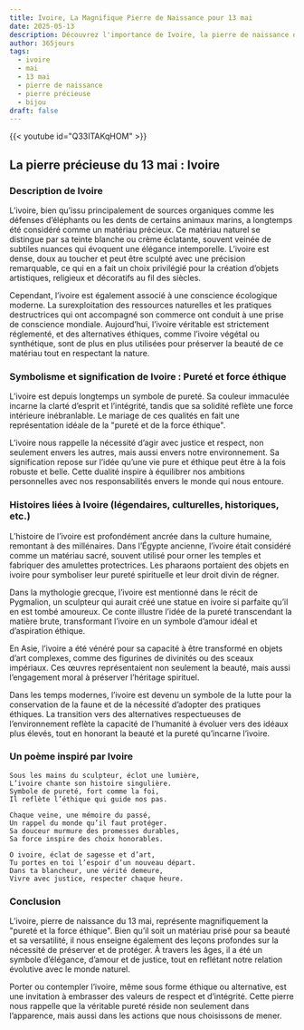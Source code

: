 ```yaml
---
title: Ivoire, La Magnifique Pierre de Naissance pour 13 mai
date: 2025-05-13
description: Découvrez l'importance de Ivoire, la pierre de naissance du 13 mai qui symbolise Pureté et force éthique. Laissez sa beauté et sa signification illuminer votre journée.
author: 365jours
tags:
  - ivoire
  - mai
  - 13 mai
  - pierre de naissance
  - pierre précieuse
  - bijou
draft: false
---
```


{{< youtube id="Q33ITAKqHOM" >}}

## La pierre précieuse du 13 mai : Ivoire

### Description de Ivoire

L’ivoire, bien qu’issu principalement de sources organiques comme les défenses d’éléphants ou les dents de certains animaux marins, a longtemps été considéré comme un matériau précieux. Ce matériau naturel se distingue par sa teinte blanche ou crème éclatante, souvent veinée de subtiles nuances qui évoquent une élégance intemporelle. L’ivoire est dense, doux au toucher et peut être sculpté avec une précision remarquable, ce qui en a fait un choix privilégié pour la création d’objets artistiques, religieux et décoratifs au fil des siècles.

Cependant, l’ivoire est également associé à une conscience écologique moderne. La surexploitation des ressources naturelles et les pratiques destructrices qui ont accompagné son commerce ont conduit à une prise de conscience mondiale. Aujourd’hui, l’ivoire véritable est strictement réglementé, et des alternatives éthiques, comme l’ivoire végétal ou synthétique, sont de plus en plus utilisées pour préserver la beauté de ce matériau tout en respectant la nature.

### Symbolisme et signification de Ivoire : Pureté et force éthique

L’ivoire est depuis longtemps un symbole de pureté. Sa couleur immaculée incarne la clarté d’esprit et l’intégrité, tandis que sa solidité reflète une force intérieure inébranlable. Le mariage de ces qualités en fait une représentation idéale de la "pureté et de la force éthique".

L’ivoire nous rappelle la nécessité d’agir avec justice et respect, non seulement envers les autres, mais aussi envers notre environnement. Sa signification repose sur l’idée qu’une vie pure et éthique peut être à la fois robuste et belle. Cette dualité inspire à équilibrer nos ambitions personnelles avec nos responsabilités envers le monde qui nous entoure.

### Histoires liées à Ivoire (légendaires, culturelles, historiques, etc.)

L’histoire de l’ivoire est profondément ancrée dans la culture humaine, remontant à des millénaires. Dans l’Égypte ancienne, l’ivoire était considéré comme un matériau sacré, souvent utilisé pour orner les temples et fabriquer des amulettes protectrices. Les pharaons portaient des objets en ivoire pour symboliser leur pureté spirituelle et leur droit divin de régner.

Dans la mythologie grecque, l’ivoire est mentionné dans le récit de Pygmalion, un sculpteur qui aurait créé une statue en ivoire si parfaite qu’il en est tombé amoureux. Ce conte illustre l’idée de la pureté transcendant la matière brute, transformant l’ivoire en un symbole d’amour idéal et d’aspiration éthique.

En Asie, l’ivoire a été vénéré pour sa capacité à être transformé en objets d’art complexes, comme des figurines de divinités ou des sceaux impériaux. Ces œuvres représentaient non seulement la beauté, mais aussi l’engagement moral à préserver l’héritage spirituel.

Dans les temps modernes, l’ivoire est devenu un symbole de la lutte pour la conservation de la faune et de la nécessité d’adopter des pratiques éthiques. La transition vers des alternatives respectueuses de l’environnement reflète la capacité de l’humanité à évoluer vers des idéaux plus élevés, tout en honorant la beauté et la pureté qu’incarne l’ivoire.

### Un poème inspiré par Ivoire

```
Sous les mains du sculpteur, éclot une lumière,  
L’ivoire chante son histoire singulière.  
Symbole de pureté, fort comme la foi,  
Il reflète l’éthique qui guide nos pas.  

Chaque veine, une mémoire du passé,  
Un rappel du monde qu’il faut protéger.  
Sa douceur murmure des promesses durables,  
Sa force inspire des choix honorables.  

O ivoire, éclat de sagesse et d’art,  
Tu portes en toi l’espoir d’un nouveau départ.  
Dans ta blancheur, une vérité demeure,  
Vivre avec justice, respecter chaque heure.  
```

### Conclusion

L’ivoire, pierre de naissance du 13 mai, représente magnifiquement la "pureté et la force éthique". Bien qu’il soit un matériau prisé pour sa beauté et sa versatilité, il nous enseigne également des leçons profondes sur la nécessité de préserver et de protéger. À travers les âges, il a été un symbole d’élégance, d’amour et de justice, tout en reflétant notre relation évolutive avec le monde naturel.

Porter ou contempler l’ivoire, même sous forme éthique ou alternative, est une invitation à embrasser des valeurs de respect et d’intégrité. Cette pierre nous rappelle que la véritable pureté réside non seulement dans l’apparence, mais aussi dans les actions que nous choisissons de mener.
